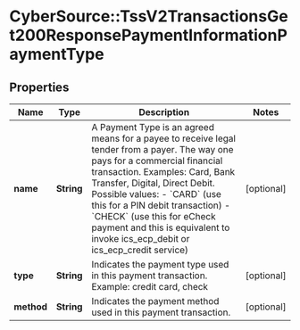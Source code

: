 # CyberSource::TssV2TransactionsGet200ResponsePaymentInformationPaymentType

## Properties
Name | Type | Description | Notes
------------ | ------------- | ------------- | -------------
**name** | **String** | A Payment Type is an agreed means for a payee to receive legal tender from a payer. The way one pays for a commercial financial transaction. Examples: Card, Bank Transfer, Digital, Direct Debit. Possible values: - &#x60;CARD&#x60; (use this for a PIN debit transaction) - &#x60;CHECK&#x60; (use this for eCheck payment and this is equivalent to invoke ics_ecp_debit or ics_ecp_credit service)  | [optional] 
**type** | **String** | Indicates the payment type used in this payment transaction. Example: credit card, check | [optional] 
**method** | **String** | Indicates the payment method used in this payment transaction. | [optional] 


